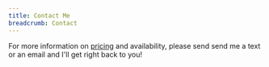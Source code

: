 ```yaml
---
title: Contact Me
breadcrumb: Contact
---
```


For more information on [pricing](/portfolio/service-pricing/) and availability, please send send me a text or an email and I'll get right back to you!
